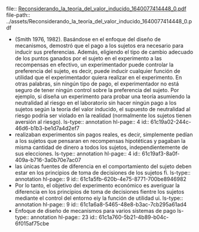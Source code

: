 file:: [Reconsiderando_la_teoría_del_valor_inducido_1640077414448_0.pdf](../assets/Reconsiderando_la_teoría_del_valor_inducido_1640077414448_0.pdf)
file-path:: ../assets/Reconsiderando_la_teoría_del_valor_inducido_1640077414448_0.pdf

- (Smith 1976,  1982). Basándose en el enfoque del diseño de mecanismos, demostró  que  el  pago  a  los  sujetos  era  necesario  para  inducir  sus  preferencias. Además, eligiendo el tipo de cambio adecuado de los puntos ganados por el sujeto en el experimento a las recompensas en efectivo, un experimentador puede controlar la preferencia del sujeto, es decir, puede inducir cualquier función de utilidad que el experimentador  quiera  realizar  en  el  experimento.  En  otras  palabras,  sin  ningún  tipo  de  pago,  el  experimentador  no  está  seguro  de  tener  ningún  control  sobre  la  preferencia  del  sujeto.  Por  ejemplo,  si  diseña  un  experimento  para  probar  una  teoría asumiendo la neutralidad al riesgo en el laboratorio sin hacer ningún pago a los  sujetos  según  la  teoría  del  valor  inducido,  el  supuesto  de  neutralidad  al  riesgo  podría ser  violado  en  la  realidad  (normalmente  los  sujetos  tienen  aversión  al  riesgo). 
  ls-type:: annotation
  hl-page:: 4
  id:: 61c19a02-244c-46d6-b1b3-be1d7a4d2ef7
- realizaban experimentos  sin  pagos  reales,  es  decir,  simplemente  pedían  a  los  sujetos  que  pensaran  en  recompensas  hipotéticas  y  pagaban  la  misma  cantidad  de  dinero  a  todos  los sujetos, independientemente de sus elecciones.
  ls-type:: annotation
  hl-page:: 4
  id:: 61c19af3-8a0f-409a-b716-3a0b70e7ac07
- las  únicas  fuentes  de  diferencia  en  el  comportamiento  del  sujeto  deben  estar  en  los  principios  de  toma  de  decisiones  de  los sujetos fi. 
  ls-type:: annotation
  hl-page:: 9
  id:: 61c1a5fb-620b-4e75-8771-700be8946982
- Por  lo  tanto,  el  objetivo  del  experimento  económico  es  averiguar  la  diferencia  en los principios de toma de decisiones fientre los sujetos mediante el control del entorno eiy la función de utilidad ui.
  ls-type:: annotation
  hl-page:: 9
  id:: 61c1a6a8-5465-48e8-b3ac-7cb295a61ad4
- Enfoque de diseño de mecanismos para varios sistemas de pago 
  ls-type:: annotation
  hl-page:: 23
  id:: 61c1a760-5b21-4b89-b04c-6f015af75cbe